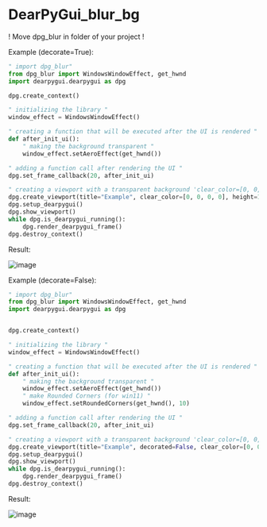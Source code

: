 # DearPyGui_blur_bg

! Move dpg_blur in folder of your project !

Example (decorate=True):
```python
" import dpg_blur"
from dpg_blur import WindowsWindowEffect, get_hwnd
import dearpygui.dearpygui as dpg

dpg.create_context()

" initializing the library "
window_effect = WindowsWindowEffect()

" creating a function that will be executed after the UI is rendered "
def after_init_ui():
    " making the background transparent "
    window_effect.setAeroEffect(get_hwnd())

" adding a function call after rendering the UI "
dpg.set_frame_callback(20, after_init_ui)

" creating a viewport with a transparent background 'clear_color=[0, 0, 0, 0]' "
dpg.create_viewport(title="Example", clear_color=[0, 0, 0, 0], height=100,width=100)
dpg.setup_dearpygui()
dpg.show_viewport()
while dpg.is_dearpygui_running():
    dpg.render_dearpygui_frame()
dpg.destroy_context()
```
Result:

![image](https://github.com/Agzes/DearPyGui_blur_bg/assets/103037173/aa0ebdb4-1eda-4fd3-9e1a-bd2b07948118)

Example (decorate=False):
```python
" import dpg_blur"
from dpg_blur import WindowsWindowEffect, get_hwnd
import dearpygui.dearpygui as dpg


dpg.create_context()

" initializing the library "
window_effect = WindowsWindowEffect()

" creating a function that will be executed after the UI is rendered "
def after_init_ui():
    " making the background transparent "
    window_effect.setAeroEffect(get_hwnd())
    " make Rounded Corners (for win11) "
    window_effect.setRoundedCorners(get_hwnd(), 10)

" adding a function call after rendering the UI "
dpg.set_frame_callback(20, after_init_ui)

" creating a viewport with a transparent background 'clear_color=[0, 0, 0, 0]' "
dpg.create_viewport(title="Example", decorated=False, clear_color=[0, 0, 0, 0], height=100,width=100)
dpg.setup_dearpygui()
dpg.show_viewport()
while dpg.is_dearpygui_running():
    dpg.render_dearpygui_frame()
dpg.destroy_context()
```
Result:

![image](https://github.com/Agzes/DearPyGui_blur_bg/assets/103037173/0be92131-8c58-4dcd-8760-4df5eb3f168d)
